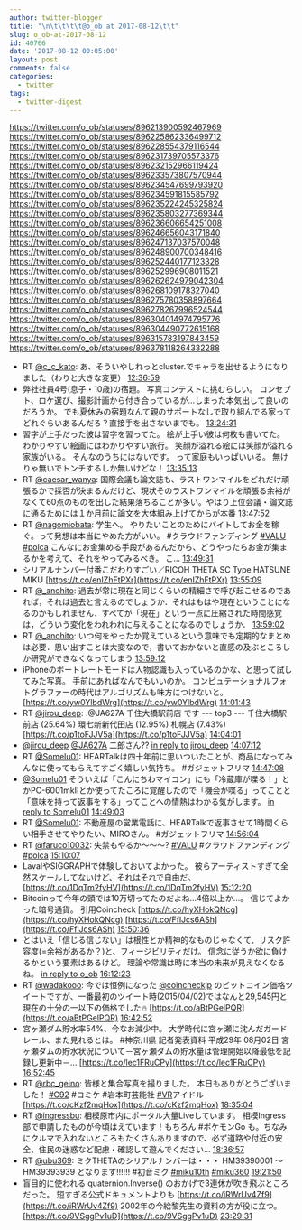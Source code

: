```yaml
---
author: twitter-blogger
title: "\n\t\t\t\t@o_ob at 2017-08-12\t\t"
slug: o_ob-at-2017-08-12
id: 40766
date: '2017-08-12 00:05:00'
layout: post
comments: false
categories:
  - twitter
tags:
  - twitter-digest
---
```


https://twitter.com/o_ob/statuses/896213900592467969 https://twitter.com/o_ob/statuses/896225862336499712 https://twitter.com/o_ob/statuses/896228554379116544 https://twitter.com/o_ob/statuses/896231739705573376 https://twitter.com/o_ob/statuses/896232152966119424 https://twitter.com/o_ob/statuses/896233573807570944 https://twitter.com/o_ob/statuses/896234547699793920 https://twitter.com/o_ob/statuses/896234591815585792 https://twitter.com/o_ob/statuses/896235224245325824 https://twitter.com/o_ob/statuses/896235803277369344 https://twitter.com/o_ob/statuses/896236606654251008 https://twitter.com/o_ob/statuses/896246656043171840 https://twitter.com/o_ob/statuses/896247137037570048 https://twitter.com/o_ob/statuses/896248900700348416 https://twitter.com/o_ob/statuses/896252440177123328 https://twitter.com/o_ob/statuses/896252996908011521 https://twitter.com/o_ob/statuses/896262624979042304 https://twitter.com/o_ob/statuses/896268109178327040 https://twitter.com/o_ob/statuses/896275780358897664 https://twitter.com/o_ob/statuses/896278267996524544 https://twitter.com/o_ob/statuses/896304014974795776 https://twitter.com/o_ob/statuses/896304490772615168 https://twitter.com/o_ob/statuses/896315783197843459 https://twitter.com/o_ob/statuses/896378118264332288  

*   RT [@c_c_kato](https://twitter.com/c_c_kato): あ、そういやしれっとcluster.でキャラを出せるようになりました（わりと大きな変更） [12:36:59](https://twitter.com/o_ob/statuses/896213900592467969)
*   弊社社員4号(息子・10歳)の宿題。 写真コンテストに挑むらしい。 コンセプト、ロケ選び、撮影計画から付き合っているが…しまった本気出して良いのだろうか。 でも夏休みの宿題なんて親のサポートなしで取り組んでる家ってどれぐらいあるんだろ？直接手を出さないまでも。 [13:24:31](https://twitter.com/o_ob/statuses/896225862336499712)
*   習字が上手だった彼は習字を習ってた。 絵が上手い彼は何枚も書いてた。 わかりやすい絵画にはわかりやすい旅行。 笑顔が溢れる絵には笑顔が溢れる家族がいる。 そんなのうちにはないです。 って家庭もいっぱいいる。 無けりゃ無いでトンチするしか無いけどな！ [13:35:13](https://twitter.com/o_ob/statuses/896228554379116544)
*   RT [@caesar_wanya](https://twitter.com/caesar_wanya): 国際会議も論文誌も、ラストワンマイルをどれだけ頑張るかで採否が決まるんだけど、現状そのラストワンマイルを頑張る余裕がなくて60点のものを出した結果落ちることが多い。やはり上位会議・論文誌に通るためには１か月前に論文を大体組み上げてからが本番 [13:47:52](https://twitter.com/o_ob/statuses/896231739705573376)
*   RT [@nagomiobata](https://twitter.com/nagomiobata): 学生へ。 やりたいことのためにバイトしてお金を稼ぐ。って発想は本当にやめた方がいい。 #クラウドファンディング [#VALU](https://twitter.com/search?q=%23VALU&src=hash) [#polca](https://twitter.com/search?q=%23polca&src=hash) こんなにお金集める手段があるんだから、どうやったらお金が集まるかを考えて、それをやってみるべき。 こ… [13:49:31](https://twitter.com/o_ob/statuses/896232152966119424)
*   シリアルナンバー付番こだわりすごい／RICOH THETA SC Type HATSUNE MIKU [https://t.co/enIZhFtPXr](https://t.co/enIZhFtPXr) [13:55:09](https://twitter.com/o_ob/statuses/896233573807570944)
*   RT [@_anohito](https://twitter.com/_anohito): 過去が常に現在と同じくらいの精細さで呼び起こせるのであれば，それは過去と言えるのでしょうか．それはもはや現在ということになるのかもしれません．すべてが「現在」という一点に圧縮された時間感覚は，どういう変化をわれわれに与えることになるのでしょうか． [13:59:02](https://twitter.com/o_ob/statuses/896234547699793920)
*   RT [@_anohito](https://twitter.com/_anohito): いつ何をやったか覚えているという意味でも定期的なまとめは必要．思い出すことは大変なので，書いておかないと直感の及ぶところしか研究ができなくなってしまう [13:59:12](https://twitter.com/o_ob/statuses/896234591815585792)
*   iPhoneのポートレートモードは人物認識も入っているのかな、と思って試してみた写真。 手前にあればなんでもいいのか。 コンピュテーショナルフォトグラファーの時代はアルゴリズムも味方につけないと。 [https://t.co/yw0YlbdWrg](https://t.co/yw0YlbdWrg) [14:01:43](https://twitter.com/o_ob/statuses/896235224245325824)
*   RT [@jirou_deep](https://twitter.com/jirou_deep): .@JA627A 千住大橋駅前店 です --- top3 --- 千住大橋駅前店 (25.64%) 環七新新代田店 (12.95%) 札幌店 (7.43%) [https://t.co/p1toFJJV5a](https://t.co/p1toFJJV5a) [14:04:01](https://twitter.com/o_ob/statuses/896235803277369344)
*   [@jirou_deep](https://twitter.com/jirou_deep) [@JA627A](https://twitter.com/JA627A) 二郎さん?? [in reply to jirou_deep](https://twitter.com/jirou_deep/statuses/896235267719385088) [14:07:12](https://twitter.com/o_ob/statuses/896236606654251008)
*   RT [@Somelu01](https://twitter.com/Somelu01): HEARTalkは四十年前に思いついたことが、商品になってみんなに使ってもらえてすごく嬉しい気持ち。 #ガジェットフリマ [14:47:08](https://twitter.com/o_ob/statuses/896246656043171840)
*   [@Somelu01](https://twitter.com/Somelu01) そういえば「こんにちわマイコン」にも「冷蔵庫が喋る！」とかPC-6001mkIIとか使ってたころに覚醒したので「機会が喋る」ってことと「意味を持って返事をする」ってことへの情熱はわかる気がします。 [in reply to Somelu01](https://twitter.com/Somelu01/statuses/896246383224561664) [14:49:03](https://twitter.com/o_ob/statuses/896247137037570048)
*   RT [@Somelu01](https://twitter.com/Somelu01): 不動産屋の営業電話に、HEARTalkで返事させて1時間くらい相手させてやりたい、MIROさん。 #ガジェットフリマ [14:56:04](https://twitter.com/o_ob/statuses/896248900700348416)
*   RT [@faruco10032](https://twitter.com/faruco10032): 失禁もやるか〜〜〜? [#VALU](https://twitter.com/search?q=%23VALU&src=hash) #クラウドファンディング [#polca](https://twitter.com/search?q=%23polca&src=hash) [15:10:07](https://twitter.com/o_ob/statuses/896252440177123328)
*   LavalやSIGGRAPHで体験しておいてよかった。 彼らアーティストすぎて全然スケールしてないけど、それはそれで自由だ。 [https://t.co/1DqTm2fyHV](https://t.co/1DqTm2fyHV) [15:12:20](https://twitter.com/o_ob/statuses/896252996908011521)
*   Bitcoinって今年の頭では10万切ってたのだよね...4倍以上か...。 信じてよかった暗号通貨。 引用Coincheck [https://t.co/hyXHokQNcg](https://t.co/hyXHokQNcg) [https://t.co/FflJcs6ASh](https://t.co/FflJcs6ASh) [15:50:36](https://twitter.com/o_ob/statuses/896262624979042304)
*   とはいえ「信じる信じない」は根性とか精神的なものじゃなくて、リスク許容度(=余裕があるか？)と、フィージビリティだけ。 信念に従うか欲に負けるかという要素はあるけど。 理論や常識は時に本当の未来が見えなくなるね。 [in reply to o_ob](https://twitter.com/o_ob/statuses/896262624979042304) [16:12:23](https://twitter.com/o_ob/statuses/896268109178327040)
*   RT [@wadakooo](https://twitter.com/wadakooo): 今では恒例になった [@coincheckjp](https://twitter.com/coincheckjp) のビットコイン価格ツイートですが、一番最初のツイート時(2015/04/02)ではなんと29,545円と現在の十分の一以下の価格でした🔥 [https://t.co/aBtPGelPQR](https://t.co/aBtPGelPQR) [16:42:52](https://twitter.com/o_ob/statuses/896275780358897664)
*   宮ヶ瀬ダム貯水率54%、今なお減少中。 大学時代に宮ヶ瀬に沈んだガードレール、また見れるとは。 #神奈川県 記者発表資料 平成29年 08月02日 宮ヶ瀬ダムの貯水状況について－宮ヶ瀬ダムの貯水量は管理開始以降最低を記録し更新中－… [https://t.co/lec1FRuCPy](https://t.co/lec1FRuCPy) [16:52:45](https://twitter.com/o_ob/statuses/896278267996524544)
*   RT [@rbc_geino](https://twitter.com/rbc_geino): 皆様と集合写真を撮りました。 本日もありがとうございました！ [#C92](https://twitter.com/search?q=%23C92&src=hash) #コミケ #岩本町芸能社 [#VR](https://twitter.com/search?q=%23VR&src=hash)アイドル [https://t.co/cKzf2mqHox](https://t.co/cKzf2mqHox) [18:35:04](https://twitter.com/o_ob/statuses/896304014974795776)
*   RT [@ingressbu](https://twitter.com/ingressbu): 相模原市内にポータル大量Liveしています。 相模Ingress部で申請したものが今頃はえています！もちろん #ポケモンGo も。ちなみにクルマで入れないところもたくさんありますので、必ず道路や付近の安全、住民の迷惑など配慮・確認して遊んでください… [18:36:57](https://twitter.com/o_ob/statuses/896304490772615168)
*   RT [@ubu369](https://twitter.com/ubu369): ミクTHETAのシリアルナンバーは・・・ HM39390001 ～ HM39393939 となります‼️‼️‼️ #初音ミク [#miku10th](https://twitter.com/search?q=%23miku10th&src=hash) [#miku360](https://twitter.com/search?q=%23miku360&src=hash) [19:21:50](https://twitter.com/o_ob/statuses/896315783197843459)
*   盲目的に使われる quaternion.Inverse() のおかげで3連休が吹き飛ぶところだった。 短すぎる公式ドキュメントよりも [https://t.co/iRWrUv4Zf9](https://t.co/iRWrUv4Zf9) 2002年の今給黎先生の資料の方が役に立つ。 [https://t.co/9VSggPv1uD](https://t.co/9VSggPv1uD) [23:29:31](https://twitter.com/o_ob/statuses/896378118264332288)